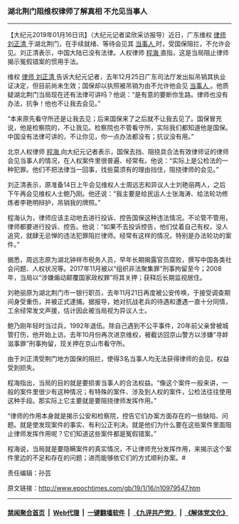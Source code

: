 ### 湖北荆门阻维权律师了解真相 不允见当事人
------------------------

<p>
 【大纪元2019年01月16日讯】（大纪元记者梁欣采访报导）近日，广东维权
 <a href="http://www.epochtimes.com/gb/tag/%E5%BE%8B%E5%B8%88.html">
  律师
 </a>
 <a href="http://www.epochtimes.com/gb/tag/%E5%88%98%E6%AD%A3%E6%B8%85.html">
  刘正清
 </a>
 于湖北荆门，在手续就绪、等待会见其
 <a href="http://www.epochtimes.com/gb/tag/%E5%BD%93%E4%BA%8B%E4%BA%BA.html">
  当事人
 </a>
 时，受国保阻拦，不允许会见。刘正清表示，中国大陆已没有法律。人权律师
 <a href="http://www.epochtimes.com/gb/tag/%E7%A8%8B%E6%B5%B7.html">
  程海
 </a>
 直指，这是当局阻止律师揭示冤假错案的惯用手法。
</p>
<p>
 维权
 <a href="http://www.epochtimes.com/gb/tag/%E5%BE%8B%E5%B8%88.html">
  律师
 </a>
 <a href="http://www.epochtimes.com/gb/tag/%E5%88%98%E6%AD%A3%E6%B8%85.html">
  刘正清
 </a>
 告诉大纪元记者，去年12月25日广东司法厅发出拟吊销其执业证决定，但目前尚未生效；国保却以执照被吊销为由不允许他会见
 <a href="http://www.epochtimes.com/gb/tag/%E5%BD%93%E4%BA%8B%E4%BA%BA.html">
  当事人
 </a>
 。他质疑湖北荆门当局现在还有法律可讲吗？他说：“是有意的要断你生路。律师也没有办法，抗争！他也不让我去会见。”
</p>
<p>
 “本来原先看守所还是让我去见；后来国保来了之后就不让我去见了。国保冒充说，他是检察院的，不让我见。检察院也不管看守所，实际我们都知道他是国保。中国没有法律可讲的，不让你见，你一点办法都没有；抗议没有用。”
</p>
<p>
 北京人权律师
 <a href="http://www.epochtimes.com/gb/tag/%E7%A8%8B%E6%B5%B7.html">
  程海
 </a>
 向大纪元记者表示，国保去挡、阻挠具合法有效律师证的律师会见当事人的情况，在人权案件里很普遍、经常有。他说：“实际上是公检法的一种犯罪。他们不把法律当一回事，找些莫须有的理由挡住，阻挠律师的会见。”
</p>
<p>
 刘正清表示，原准备14日上午会见维权人士周远志和异议人士刘艳丽两人，之后下午再会见维权人士鲍乃刚。他还说：“我主要是给民运人士张海涛、给法轮功修炼者李艳明辩护，吊销我的牌照。”
</p>
<p>
 程海认为，律师应该主动地去进行投诉、控告国保这种违法情况。不论管不管用，律师都要进行投诉、控告。他说：“如果不去投诉控告，他们仗着自己有权，没人追究，就肆无忌惮的违法犯罪阻拦律师。经常有这样的情况，特别是办法轮功的案件。”
</p>
<p>
 据悉，周远志原为湖北钟祥市税务人员，早年长期揭露官员腐败，撰写中国各类社会问题、人权状况等。2017年11月被以“组织非法聚集罪”刑事拘留至今；2008年，当局以“涉嫌煽动颠覆国家政权罪”将其关押；获释后长期监视居住。
</p>
<p>
 刘艳丽原为湖北荆门市一银行职员，去年11月21日再度被公安传唤，于接受调查期间身受重伤，并被正式逮捕。据报导，她对抗战老兵的待遇和遭遇一直十分同情，工余经常发文声援，估计因此被当局视为异议人士。
</p>
<p>
 鲍乃刚年轻时当过兵，1992年退伍。除自己遇到不公平事件，20年前父亲曾被城管打伤，他开始上访。去年10月份再次进京维权，被截访回京山警方以涉嫌“寻衅滋事罪”刑事拘留，现关押在京山市看守所。
</p>
<p>
 由于刘正清受荆门地方国保的阻拦，使得3名当事人均无法获得律师的会见，权益受到损失。
</p>
<p>
 程海指出，当局的目的就是要损害当事人的合法权益。“像这个案件一般来讲，一般的案件里很少有这种情况；有特殊的案件、涉及到人权的案件，公检法往往使用这种手段。那实际上它主要就是要阻挠律师发挥作用。”
</p>
<p>
 “律师的作用本身就是揭示公安和检察院，控告它们办案方面存在的一些缺陷、问题。就是使发现案件的事实、有利公正判决。就是他们为什么要在这些案件里面阻止律师发挥作用呢？它们知道这些案件都是冤假错案。”
</p>
<p>
 程海说，当局就是要隐瞒案件的真实情况，不让律师充分发挥作用，来揭示这个案件里边的不足和存在的问题；进而能够依它们的方式顺利办案。#
</p>
<p>
 责任编辑：孙芸
</p>

原文链接：http://www.epochtimes.com/gb/19/1/16/n10979547.htm


------------------------
#### [禁闻聚合首页](https://github.com/gfw-breaker/banned-news/blob/master/README.md) &nbsp;|&nbsp; [Web代理](https://github.com/gfw-breaker/open-proxy/blob/master/README.md) &nbsp;|&nbsp; [一键翻墙软件](https://github.com/gfw-breaker/nogfw/blob/master/README.md) &nbsp;|&nbsp; [《九评共产党》](https://github.com/gfw-breaker/9ping.md/blob/master/README.md#九评之一评共产党是什么) &nbsp;|&nbsp; [《解体党文化》](https://github.com/gfw-breaker/jtdwh.md/blob/master/README.md#绪论)